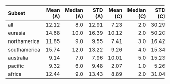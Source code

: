 | Subset       |   Mean (A) |   Median (A) |   STD (A) |   Mean (C) |   Median (C) |   STD (C) |
|:-------------|-----------:|-------------:|----------:|-----------:|-------------:|----------:|
| all          |      12.12 |          8.0 |     12.91 |       7.23 |          2.0 |     30.29 |
| eurasia      |      14.68 |         10.0 |     16.39 |      10.12 |          2.0 |     50.20 |
| northamerica |      11.85 |          9.0 |      9.55 |       7.41 |          3.0 |     16.42 |
| southamerica |      15.74 |         12.0 |     13.22 |       9.26 |          4.0 |     15.34 |
| australia    |       9.14 |          7.0 |      7.96 |      10.01 |          5.0 |     15.23 |
| pacific      |       9.32 |          6.0 |      9.48 |       2.07 |          1.0 |      5.26 |
| africa       |      12.44 |          9.0 |     13.43 |       8.89 |          2.0 |     31.04 |